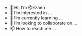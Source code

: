 - 👋 Hi, I’m @Ezaen
- 👀 I’m interested in ...
- 🌱 I’m currently learning ...
- 💞️ I’m looking to collaborate on ...
- 📫 How to reach me ...

<!---
Ezaen/Ezaen is a ✨ special ✨ repository because its `README.md` (this file) appears on your GitHub profile.
You can click the Preview link to take a look at your changes.
--->
